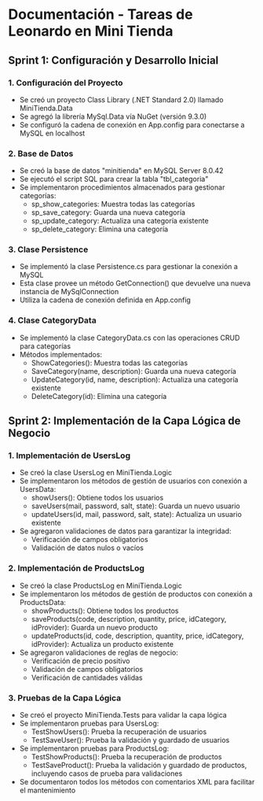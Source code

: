 # Documentación - Tareas de Leonardo en Mini Tienda

## Sprint 1: Configuración y Desarrollo Inicial

### 1. Configuración del Proyecto
- Se creó un proyecto Class Library (.NET Standard 2.0) llamado MiniTienda.Data
- Se agregó la librería MySql.Data vía NuGet (versión 9.3.0)
- Se configuró la cadena de conexión en App.config para conectarse a MySQL en localhost

### 2. Base de Datos
- Se creó la base de datos "minitienda" en MySQL Server 8.0.42
- Se ejecutó el script SQL para crear la tabla "tbl_categoria"
- Se implementaron procedimientos almacenados para gestionar categorías:
  - sp_show_categories: Muestra todas las categorías
  - sp_save_category: Guarda una nueva categoría
  - sp_update_category: Actualiza una categoría existente
  - sp_delete_category: Elimina una categoría

### 3. Clase Persistence
- Se implementó la clase Persistence.cs para gestionar la conexión a MySQL
- Esta clase provee un método GetConnection() que devuelve una nueva instancia de MySqlConnection
- Utiliza la cadena de conexión definida en App.config

### 4. Clase CategoryData
- Se implementó la clase CategoryData.cs con las operaciones CRUD para categorías
- Métodos implementados:
  - ShowCategories(): Muestra todas las categorías
  - SaveCategory(name, description): Guarda una nueva categoría
  - UpdateCategory(id, name, description): Actualiza una categoría existente
  - DeleteCategory(id): Elimina una categoría

## Sprint 2: Implementación de la Capa Lógica de Negocio

### 1. Implementación de UsersLog 
- Se creó la clase UsersLog en MiniTienda.Logic
- Se implementaron los métodos de gestión de usuarios con conexión a UsersData:
  - showUsers(): Obtiene todos los usuarios
  - saveUsers(mail, password, salt, state): Guarda un nuevo usuario
  - updateUsers(id, mail, password, salt, state): Actualiza un usuario existente
- Se agregaron validaciones de datos para garantizar la integridad:
  - Verificación de campos obligatorios
  - Validación de datos nulos o vacíos

### 2. Implementación de ProductsLog
- Se creó la clase ProductsLog en MiniTienda.Logic
- Se implementaron los métodos de gestión de productos con conexión a ProductsData:
  - showProducts(): Obtiene todos los productos
  - saveProducts(code, description, quantity, price, idCategory, idProvider): Guarda un nuevo producto
  - updateProducts(id, code, description, quantity, price, idCategory, idProvider): Actualiza un producto existente
- Se agregaron validaciones de reglas de negocio:
  - Verificación de precio positivo
  - Validación de campos obligatorios
  - Verificación de cantidades válidas

### 3. Pruebas de la Capa Lógica
- Se creó el proyecto MiniTienda.Tests para validar la capa lógica
- Se implementaron pruebas para UsersLog:
  - TestShowUsers(): Prueba la recuperación de usuarios
  - TestSaveUser(): Prueba la validación y guardado de usuarios
- Se implementaron pruebas para ProductsLog:
  - TestShowProducts(): Prueba la recuperación de productos
  - TestSaveProduct(): Prueba la validación y guardado de productos, incluyendo casos de prueba para validaciones
- Se documentaron todos los métodos con comentarios XML para facilitar el mantenimiento 